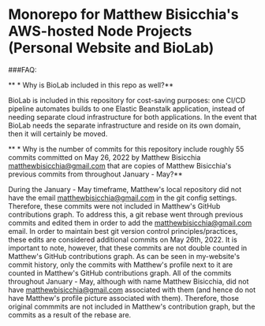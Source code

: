 # Monorepo for Matthew Bisicchia's AWS-hosted Node Projects (Personal Website and BioLab)


###FAQ:

** * Why is BioLab included in this repo as well?**

BioLab is included in this repository for cost-saving purposes: one CI/CD pipeline automates builds to one Elastic Beanstalk application, instead of needing separate cloud infrastructure for both applications. In the event that BioLab needs the separate infrastructure and reside on its own domain, then it will certainly be moved.

** * Why is the number of commits for this repository include roughly 55 commits committed on May 26, 2022 by Matthew Bisicchia <matthewbisicchia@gmail.com> that are copies of Matthew Bisicchia's previous commits from throughout January - May?**

During the January - May timeframe, Matthew's local repository did not have the email matthewbisicchia@gmail.com in the git config settings. Therefore, these commits were not included in Matthew's GitHub contributions graph. To address this, a git rebase went through previous commits and edited them in order to add the <matthewbisicchia@gmail.com> email. In order to maintain best git version control principles/practices, these edits are considered additional commits on May 26th, 2022. It is important to note, however, that these commits are not double counted in Matthew's GitHub contributions graph. As can be seen in my-website's commit history, only the commits with Matthew's profile next to it are counted in Matthew's GitHub contributions graph. All of the commits throughout January - May, although with name Matthew Bisicchia, did not have <matthewbisicchia@gmail.com> associated with them (and hence do not have Matthew's profile picture associated with them). Therefore, those original commmits are not included in Matthew's contribution graph, but the commits as a result of the rebase are. 
